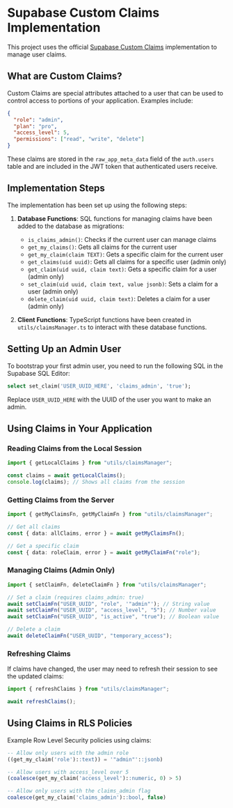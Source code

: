 # Supabase Custom Claims Implementation

This project uses the official [Supabase Custom Claims](https://github.com/supabase-community/supabase-custom-claims) implementation to manage user claims.

## What are Custom Claims?

Custom Claims are special attributes attached to a user that can be used to control access to portions of your application. Examples include:

```json
{
  "role": "admin",
  "plan": "pro",
  "access_level": 5,
  "permissions": ["read", "write", "delete"]
}
```

These claims are stored in the `raw_app_meta_data` field of the `auth.users` table and are included in the JWT token that authenticated users receive.

## Implementation Steps

The implementation has been set up using the following steps:

1. **Database Functions**: SQL functions for managing claims have been added to the database as migrations:

   - `is_claims_admin()`: Checks if the current user can manage claims
   - `get_my_claims()`: Gets all claims for the current user
   - `get_my_claim(claim TEXT)`: Gets a specific claim for the current user
   - `get_claims(uid uuid)`: Gets all claims for a specific user (admin only)
   - `get_claim(uid uuid, claim text)`: Gets a specific claim for a user (admin only)
   - `set_claim(uid uuid, claim text, value jsonb)`: Sets a claim for a user (admin only)
   - `delete_claim(uid uuid, claim text)`: Deletes a claim for a user (admin only)

2. **Client Functions**: TypeScript functions have been created in `utils/claimsManager.ts` to interact with these database functions.

## Setting Up an Admin User

To bootstrap your first admin user, you need to run the following SQL in the Supabase SQL Editor:

```sql
select set_claim('USER_UUID_HERE', 'claims_admin', 'true');
```

Replace `USER_UUID_HERE` with the UUID of the user you want to make an admin.

## Using Claims in Your Application

### Reading Claims from the Local Session

```typescript
import { getLocalClaims } from "utils/claimsManager";

const claims = await getLocalClaims();
console.log(claims); // Shows all claims from the session
```

### Getting Claims from the Server

```typescript
import { getMyClaimsFn, getMyClaimFn } from "utils/claimsManager";

// Get all claims
const { data: allClaims, error } = await getMyClaimsFn();

// Get a specific claim
const { data: roleClaim, error } = await getMyClaimFn("role");
```

### Managing Claims (Admin Only)

```typescript
import { setClaimFn, deleteClaimFn } from "utils/claimsManager";

// Set a claim (requires claims_admin: true)
await setClaimFn("USER_UUID", "role", '"admin"'); // String value
await setClaimFn("USER_UUID", "access_level", "5"); // Number value
await setClaimFn("USER_UUID", "is_active", "true"); // Boolean value

// Delete a claim
await deleteClaimFn("USER_UUID", "temporary_access");
```

### Refreshing Claims

If claims have changed, the user may need to refresh their session to see the updated claims:

```typescript
import { refreshClaims } from "utils/claimsManager";

await refreshClaims();
```

## Using Claims in RLS Policies

Example Row Level Security policies using claims:

```sql
-- Allow only users with the admin role
((get_my_claim('role')::text)) = '"admin"'::jsonb)

-- Allow users with access_level over 5
(coalesce(get_my_claim('access_level')::numeric, 0) > 5)

-- Allow only users with the claims_admin flag
coalesce(get_my_claim('claims_admin')::bool, false)
```
